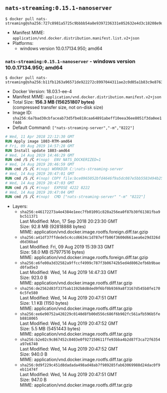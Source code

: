 ## `nats-streaming:0.15.1-nanoserver`

```console
$ docker pull nats-streaming@sha256:727c8981a5725c9bbbb54a8e9397236331e052632e4d3c18208e9d046b901b72
```

-	Manifest MIME: `application/vnd.docker.distribution.manifest.list.v2+json`
-	Platforms:
	-	windows version 10.0.17134.950; amd64

### `nats-streaming:0.15.1-nanoserver` - windows version 10.0.17134.950; amd64

```console
$ docker pull nats-streaming@sha256:b11fb1263a96571de922272c8997044311ae2c0d05a1b83c9e876335e85bdccd
```

-	Docker Version: 18.03.1-ee-4
-	Manifest MIME: `application/vnd.docker.distribution.manifest.v2+json`
-	Total Size: **156.3 MB (156251807 bytes)**  
	(compressed transfer size, not on-disk size)
-	Image ID: `sha256:6a7bad30cbfaceab73d5fbe818caa64891abeff10eea36ee8051f3da0ee1f4d6`
-	Default Command: `["nats-streaming-server","-m","8222"]`

```dockerfile
# Wed, 11 Apr 2018 22:12:30 GMT
RUN Apply image 1803-RTM-amd64
# Fri, 09 Aug 2019 14:57:28 GMT
RUN Install update 1803-amd64
# Wed, 14 Aug 2019 14:46:29 GMT
RUN cmd /S /C #(nop)  ENV NATS_DOCKERIZED=1
# Wed, 14 Aug 2019 20:46:59 GMT
RUN cmd /S /C #(nop) WORKDIR C:\nats-streaming-server
# Wed, 14 Aug 2019 20:47:01 GMT
RUN cmd /S /C #(nop) COPY file:bce0965052bfd4646f9a5dc087e5bb5583494b2589991c004e1a6091f1cbae9c in nats-streaming-server.exe 
# Wed, 14 Aug 2019 20:47:03 GMT
RUN cmd /S /C #(nop)  EXPOSE 4222 8222
# Wed, 14 Aug 2019 20:47:04 GMT
RUN cmd /S /C #(nop)  CMD ["nats-streaming-server" "-m" "8222"]
```

-	Layers:
	-	`sha256:e46172273a4e4384e1eec7fb01091c828a256ea0f87b30f61381fba9bc511371`  
		Last Modified: Mon, 17 Sep 2018 20:23:30 GMT  
		Size: 92.8 MB (92818888 bytes)  
		MIME: application/vnd.docker.image.rootfs.foreign.diff.tar.gzip
	-	`sha256:a41df37ffdede5c4ccd6634c1d787effb06f3600d661aea6e29d326dd6d36bad`  
		Last Modified: Fri, 09 Aug 2019 15:39:33 GMT  
		Size: 58.0 MB (57977516 bytes)  
		MIME: application/vnd.docker.image.rootfs.foreign.diff.tar.gzip
	-	`sha256:e6fe00a3d32582a9ffccf4999c787f3b06742b5ed4d8062efb6b9baed0fad5e3`  
		Last Modified: Wed, 14 Aug 2019 14:47:33 GMT  
		Size: 923.0 B  
		MIME: application/vnd.docker.image.rootfs.diff.tar.gzip
	-	`sha256:de2562d83f3375ab1192b8d8ded9f6bf0b9369a8f3167d545b8fe1706c5fe580`  
		Last Modified: Wed, 14 Aug 2019 20:47:51 GMT  
		Size: 1.1 KB (1150 bytes)  
		MIME: application/vnd.docker.image.rootfs.diff.tar.gzip
	-	`sha256:ee6e90752a420229c0140d8fb00d556c686f6b902fc561afb596b5feb8818065`  
		Last Modified: Wed, 14 Aug 2019 20:47:52 GMT  
		Size: 5.5 MB (5451443 bytes)  
		MIME: application/vnd.docker.image.rootfs.diff.tar.gzip
	-	`sha256:b2e02c9c867452c8403e0f927150611ffe93bba4b2d87f3ca72f6354a97e6740`  
		Last Modified: Wed, 14 Aug 2019 20:47:52 GMT  
		Size: 940.0 B  
		MIME: application/vnd.docker.image.rootfs.diff.tar.gzip
	-	`sha256:0d9f229c451d8dadada498ad48ab7f989285fab63069988d24dac0f9eb11474f`  
		Last Modified: Wed, 14 Aug 2019 20:47:51 GMT  
		Size: 947.0 B  
		MIME: application/vnd.docker.image.rootfs.diff.tar.gzip
